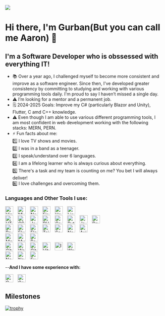 ![]((https://komarev.com/ghpvc/?username=AaronGulman&base=1000))

# Hi there, I'm Gurban(But you can call me Aaron) 👋 
## I'm a **Software Developer** who is obssessed with everything IT! ##

- 📚 Over a year ago, I challenged myself to become more consistent and improve as a software engineer. Since then, I've developed greater consistency by committing to studying and working with various programming tools daily. I'm proud to say I haven’t missed a single day.
- ⚠️ I’m looking for a mentor and a permanent job.
- 🗒️ 2024-2025 Goals: Improve my C# (particularly Blazor and Unity), Flutter, C amd C++ knowledge.
- ⚠️ Even though I am able to use various different programming tools, I am most confident in web development working with the following stacks: MERN, PERN.
- ⚡ Fun facts about me:
  <div>
  1️⃣ I love TV shows and movies. <br/>
  2️⃣ I was in a band as a teenager.  <br/>
  3️⃣ I speak/understand over 6 languages.  <br/>
  4️⃣ I am a lifelong learner who is always curious about everything.  <br/>
  5️⃣ There's a task and my team is counting on me? You bet I will always deliver!  <br/>
  6️⃣ I love challenges and overcoming them.
  </div>


### Languages and Other Tools I use:

<div>
<img  title="Visual Studio Code" alt="Visual Studio Code" width="26px" src="https://cdn.jsdelivr.net/gh/devicons/devicon/icons/vscode/vscode-original.svg" style="padding-right:10px;" />
<img  title="Microsoft Visual Studio" alt="Microsoft Visual Studio" width="26px" src="https://cdn.jsdelivr.net/gh/devicons/devicon/icons/visualstudio/visualstudio-original.svg" style="padding-right:10px;" />
<img  title="Netlify" alt="Netlify" width="26px" src="https://cdn.jsdelivr.net/gh/devicons/devicon/icons/netlify/netlify-original.svg" style="padding-right:10px;" />
<img  title="Firebase" alt="Firebase" width="26px" src="https://cdn.jsdelivr.net/gh/devicons/devicon/icons/firebase/firebase-original.svg" style="padding-right:10px;" /> 
<img  title="Heroku" alt="Heroku" width="26px" src="https://cdn.jsdelivr.net/gh/devicons/devicon/icons/heroku/heroku-original.svg" style="padding-right:10px;" /> 
<img  title="Linux" alt="Linux" width="26px" src="https://cdn.jsdelivr.net/gh/devicons/devicon/icons/linux/linux-original.svg" style="padding-right:10px;" /> 
</div>

<div>
<img  title="HTML5" alt="HTML5" width="26px" src="https://cdn.jsdelivr.net/gh/devicons/devicon/icons/html5/html5-original.svg" style="padding-right:10px;" />
<img  title="CSS3" alt="CSS3" width="26px" src="https://cdn.jsdelivr.net/gh/devicons/devicon/icons/css3/css3-original.svg" style="padding-right:10px;" />
<img  title="JavaScript" alt="JavaScript" width="26px" src="https://cdn.jsdelivr.net/gh/devicons/devicon/icons/javascript/javascript-original.svg" style="padding-right:10px;" />
<img  title="PHP" alt="PHP" width="26px" src="https://cdn.jsdelivr.net/gh/devicons/devicon/icons/php/php-original.svg" style="padding-right:10px;" />
<img  title="Csharp" alt="Csharp" width="26px" src="https://cdn.jsdelivr.net/gh/devicons/devicon/icons/csharp/csharp-original.svg" style="padding-right:10px;" />
<img  title="Python" alt="Python" width="26px" src="https://cdn.jsdelivr.net/gh/devicons/devicon/icons/python/python-original.svg" style="padding-right:10px;" />
<img  title="Java" alt="Java" width="26px" src="https://cdn.jsdelivr.net/gh/devicons/devicon/icons/java/java-original.svg" style="padding-right:10px;" />
<img  title="Dart" alt="Dart" width="26px" src="https://cdn.jsdelivr.net/gh/devicons/devicon/icons/dart/dart-original.svg" style="padding-right:10px;" />
</div>

<div>
<img  title="React" alt="React" width="26px" src="https://cdn.jsdelivr.net/gh/devicons/devicon/icons/react/react-original.svg" style="padding-right:10px;" />
<img  title="Flutter" alt="Flutter" width="26px" src="https://cdn.jsdelivr.net/gh/devicons/devicon/icons/flutter/flutter-original.svg" style="padding-right:10px;" />
<img title="Electron" alt="Electron" width="26px" src="https://cdn.jsdelivr.net/gh/devicons/devicon/icons/electron/electron-original.svg" style="padding-right:10px;" />
<img  title="Tailwind" alt="Tailwind" width="26px" src="https://cdn.jsdelivr.net/gh/devicons/devicon/icons/tailwindcss/tailwindcss-original.svg" style="padding-right:10px;" />
<img  title="Sass" alt="Sass" width="26px" src="https://cdn.jsdelivr.net/gh/devicons/devicon/icons/sass/sass-original.svg" style="padding-right:10px;" />
<img title="Next.js" alt="Next.js" width="26px" src="https://cdn.jsdelivr.net/gh/devicons/devicon/icons/nextjs/nextjs-original.svg" style="padding-right:10px;" />
<img title="Axios" alt="Axios" width="26px" src="https://cdn.jsdelivr.net/gh/devicons/devicon/icons/axios/axios-plain.svg" style="padding-right:10px;" />
  
</div>

<div>
<img title="MongoDB" alt="MongoDB" width="26px" src="https://cdn.jsdelivr.net/gh/devicons/devicon/icons/mongodb/mongodb-original.svg" style="padding-right:10px;" />
<img title="MySQL" alt="MySQL" width="26px" src="https://cdn.jsdelivr.net/gh/devicons/devicon/icons/mysql/mysql-original.svg" style="padding-right:10px;" />
<img  title="PostgreSQL" alt="PostgreSQL" width="26px" src="https://cdn.jsdelivr.net/gh/devicons/devicon/icons/postgresql/postgresql-original.svg" style="padding-right:10px;" />
</div>
<div>
<img title="Git" alt="Git" width="26px" src="https://cdn.jsdelivr.net/gh/devicons/devicon/icons/git/git-original.svg" style="padding-right:10px;" />
<img title="Wordpress" alt="Wordpress" width="26px" src="https://cdn.jsdelivr.net/gh/devicons/devicon/icons/wordpress/wordpress-original.svg" style="padding-right:10px;" />
<img title="GitHub" alt="GitHub" width="26px" src="https://user-images.githubusercontent.com/3369400/139447912-e0f43f33-6d9f-45f8-be46-2df5bbc91289.png" style="padding-right:10px;" />
<img title="Vite" alt="Vite" width="26px" src="https://cdn.jsdelivr.net/gh/devicons/devicon/icons/vite/vite-original.svg" style="padding-right:10px;" />
<img title="Insomnia" alt="Insomnia" width="26px" src="https://cdn.jsdelivr.net/gh/devicons/devicon/icons/insomnia/insomnia-original.svg" style="padding-right:10px;" />
<img title="Webpack" alt="Webpack" width="26px" src="https://cdn.jsdelivr.net/gh/devicons/devicon/icons/webpack/webpack-original.svg" style="padding-right:10px;" />

</div>

<div>
<img title="Node.js" alt="Node.js" width="26px" src="https://cdn.jsdelivr.net/gh/devicons/devicon/icons/nodejs/nodejs-original.svg" style="padding-right:10px;" />
<img title="Nodemon" alt="Nodemon" width="26px" src="https://cdn.jsdelivr.net/gh/devicons/devicon/icons/nodemon/nodemon-original.svg" style="padding-right:10px;" />
<img title="Express.js" alt="Express.js" width="26px" class="express" src="https://cdn.jsdelivr.net/gh/devicons/devicon/icons/express/express-original.svg" style="padding-right:10px;" />
</div>

--**And I have some experience with:**
<div>
<img  title="C" alt="C" width="26px" src="https://cdn.jsdelivr.net/gh/devicons/devicon/icons/c/c-original.svg" style="padding-right:10px;" />
<img  title="C++" alt="C++" width="26px" src="https://cdn.jsdelivr.net/gh/devicons/devicon/icons/cplusplus/cplusplus-original.svg" style="padding-right:10px;" />

</div>


## Milestones

[![trophy](https://github-profile-trophy.vercel.app/?username=AaronGulman&theme=matrix&rank=SECRET,SSS,SS,S,AAA,AA,A,B,C)](https://github.com/AaronGulman/github-profile-trophy)


